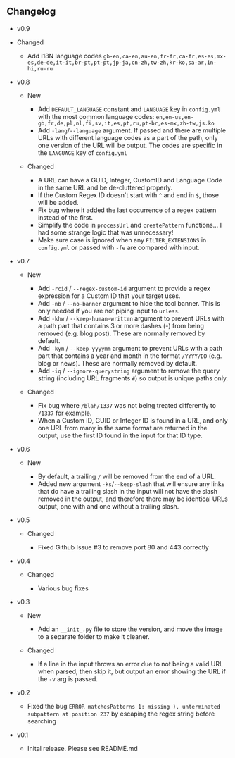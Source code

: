 ## Changelog

- v0.9

- Changed

  - Add i18N language codes `gb-en,ca-en,au-en,fr-fr,ca-fr,es-es,mx-es,de-de,it-it,br-pt,pt-pt,jp-ja,cn-zh,tw-zh,kr-ko,sa-ar,in-hi,ru-ru`

- v0.8

  - New

    - Add `DEFAULT_LANGUAGE` constant and `LANGUAGE` key in `config.yml` with the most common language codes: `en,en-us,en-gb,fr,de,pl,nl,fi,sv,it,es,pt,ru,pt-br,es-mx,zh-tw,js.ko`
    - Add `-lang`/`--language` argument. If passed and there are multiple URLs with different language codes as a part of the path, only one version of the URL will be output. The codes are specific in the `LANGUAGE` key of `config.yml`

  - Changed

    - A URL can have a GUID, Integer, CustomID and Language Code in the same URL and be de-cluttered properly.
    - If the Custom Regex ID doesn't start with `^` and end in `$`, those will be added.
    - Fix bug where it added the last occurrence of a regex pattern instead of the first.
    - Simplify the code in `processUrl` and `createPattern` functions... I had some strange logic that was unnecessary!
    - Make sure case is ignored when any `FILTER_EXTENSIONS` in `config.yml` or passed with `-fe` are compared with input.

- v0.7

  - New

    - Add `-rcid` / `--regex-custom-id` argument to provide a regex expression for a Custom ID that your target uses.
    - Add `-nb` / `--no-banner` argument to hide the tool banner. This is only needed if you are not piping input to `urless`.
    - Add `-khw` / `--keep-human-written` argument to prevent URLs with a path part that contains 3 or more dashes (-) from being removed (e.g. blog post). These are normally removed by default.
    - Add `-kym` / `--keep-yyyymm` argument to prevent URLs with a path part that contains a year and month in the format `/YYYY/DD` (e.g. blog or news). These are normally removed by default.
    - Add `-iq` / `--ignore-querystring` argument to remove the query string (including URL fragments `#`) so output is unique paths only.

  - Changed

    - Fix bug where `/blah/1337` was not being treated differently to `/1337` for example.
    - When a Custom ID, GUID or Integer ID is found in a URL, and only one URL from many in the same format are returned in the output, use the first ID found in the input for that ID type.

- v0.6

  - New

    - By default, a trailing `/` will be removed from the end of a URL.
    - Added new argument `-ks`/`--keep-slash` that will ensure any links that do have a trailing slash in the input will not have the slash removed in the output, and therefore there may be identical URLs output, one with and one without a trailing slash.

- v0.5

  - Changed

    - Fixed Github Issue #3 to remove port 80 and 443 correctly

- v0.4

  - Changed

    - Various bug fixes

- v0.3

  - New

    - Add an `__init_.py` file to store the version, and move the image to a separate folder to make it cleaner.

  - Changed

    - If a line in the input throws an error due to not being a valid URL when parsed, then skip it, but output an error showing the URL if the `-v` arg is passed.

- v0.2

  - Fixed the bug `ERROR matchesPatterns 1: missing ), unterminated subpattern at position 237` by escaping the regex string before searching

- v0.1

  - Inital release. Please see README.md
